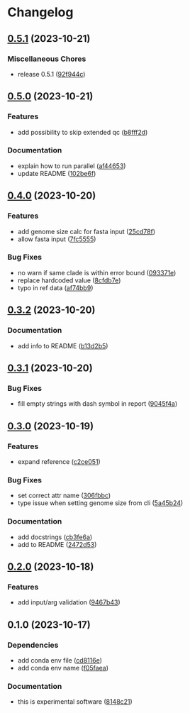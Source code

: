 # Changelog

## [0.5.1](https://github.com/RIVM-bioinformatics/auriclass/compare/v0.5.0...v0.5.1) (2023-10-21)


### Miscellaneous Chores

* release 0.5.1 ([92f944c](https://github.com/RIVM-bioinformatics/auriclass/commit/92f944cd64075bfd00c8b0ee1719adbaae8dae9a))

## [0.5.0](https://github.com/RIVM-bioinformatics/auriclass/compare/v0.4.0...v0.5.0) (2023-10-21)


### Features

* add possibility to skip extended qc ([b8fff2d](https://github.com/RIVM-bioinformatics/auriclass/commit/b8fff2df6bf7db06294acded8515b0944f86b47b))


### Documentation

* explain how to run parallel ([af44653](https://github.com/RIVM-bioinformatics/auriclass/commit/af44653c2dc436460195c5fa206ec44cedc9d3e7))
* update README ([102be6f](https://github.com/RIVM-bioinformatics/auriclass/commit/102be6fc8690b23cc8e9b735c62dcee8a46ae0d6))

## [0.4.0](https://github.com/RIVM-bioinformatics/auriclass/compare/v0.3.2...v0.4.0) (2023-10-20)


### Features

* add genome size calc for fasta input ([25cd78f](https://github.com/RIVM-bioinformatics/auriclass/commit/25cd78f6bb9d13df8c6a10616ddbe17af0d835f7))
* allow fasta input ([7fc5555](https://github.com/RIVM-bioinformatics/auriclass/commit/7fc55552ecb993c9142069b1f6e98094149d38dd))


### Bug Fixes

* no warn if same clade is within error bound ([093371e](https://github.com/RIVM-bioinformatics/auriclass/commit/093371e650b1953c0ce8da64d3878cc24dce204c))
* replace hardcoded value ([8cfdb7e](https://github.com/RIVM-bioinformatics/auriclass/commit/8cfdb7e952156fdf020819a2d4f7fbd9d58ad19e))
* typo in ref data ([af74bb9](https://github.com/RIVM-bioinformatics/auriclass/commit/af74bb9eaccef1955e4b88d7779c1a2b1c3d8676))

## [0.3.2](https://github.com/RIVM-bioinformatics/auriclass/compare/v0.3.1...v0.3.2) (2023-10-20)


### Documentation

* add info to README ([b13d2b5](https://github.com/RIVM-bioinformatics/auriclass/commit/b13d2b5c525388a3885561befb03318e13b9dbae))

## [0.3.1](https://github.com/RIVM-bioinformatics/auriclass/compare/v0.3.0...v0.3.1) (2023-10-20)


### Bug Fixes

* fill empty strings with dash symbol in report ([9045f4a](https://github.com/RIVM-bioinformatics/auriclass/commit/9045f4a117de2f70cb5e0326814e3a1308386b19))

## [0.3.0](https://github.com/RIVM-bioinformatics/auriclass/compare/v0.2.0...v0.3.0) (2023-10-19)


### Features

* expand reference ([c2ce051](https://github.com/RIVM-bioinformatics/auriclass/commit/c2ce0512dc912d5b4dec4a78e3f4b9fa3a4de24e))


### Bug Fixes

* set correct attr name ([306fbbc](https://github.com/RIVM-bioinformatics/auriclass/commit/306fbbcdb9fa89eaf050e106a98a72cc57057927))
* type issue when setting genome size from cli ([5a45b24](https://github.com/RIVM-bioinformatics/auriclass/commit/5a45b24b94d4653a6612e3bd04f3794001813a73))


### Documentation

* add docstrings ([cb3fe6a](https://github.com/RIVM-bioinformatics/auriclass/commit/cb3fe6a5cbda1876d850b67abe434e8273f73c30))
* add to README ([2472d53](https://github.com/RIVM-bioinformatics/auriclass/commit/2472d53d249462d27eed6ceaf13054e3db3c3a9e))

## [0.2.0](https://github.com/RIVM-bioinformatics/auriclass/compare/v0.1.0...v0.2.0) (2023-10-18)


### Features

* add input/arg validation ([9467b43](https://github.com/RIVM-bioinformatics/auriclass/commit/9467b43d444bd16a8fc2bc23232dabe646008037))

## 0.1.0 (2023-10-17)


### Dependencies

* add conda env file ([cd8116e](https://github.com/boasvdp/auriclass/commit/cd8116e7350fd20b4c697320f9fa49cf49af12e6))
* add conda env name ([f05faea](https://github.com/boasvdp/auriclass/commit/f05faea2d9fd7a91aeac24a91e9b1da12773a3bc))


### Documentation

* this is experimental software ([8148c21](https://github.com/boasvdp/auriclass/commit/8148c217efc1b3fdc7d2ca3b2a63e64a0781ca3a))
